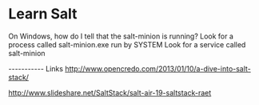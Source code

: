 Learn Salt
====

On Windows, how do I tell that the salt-minion is running?
Look for a process called salt-minion.exe run by SYSTEM
Look for a service called salt-minion









----------- Links
http://www.opencredo.com/2013/01/10/a-dive-into-salt-stack/

http://www.slideshare.net/SaltStack/salt-air-19-saltstack-raet

